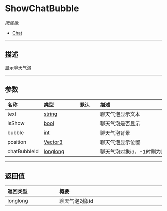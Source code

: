 # ShowChatBubble

*所属类*:
* [Chat](/Api/Classes/GamePlay/Chat.md)
------------------------------------------------------------------------------------------
## 描述

显示聊天气泡

------------------------------------------------------------------------------------------
## 参数

|<div style="width:100px">名称</div>|<div style="width:100px">类型</div>|<div style="width:50px">默认</div>|<div style="width:350px">描述</div>|
|:---|:---|:---|:---|
|text|[string](/Api/DataType/String.md)||聊天气泡显示文本|
|isShow|[bool](/Api/DataType/Bool.md)||聊天气泡是否显示|
|bubble|[int](/Api/DataType/Number.md)||聊天气泡背景|
|position|[Vector3](/Api/DataType/Vector3.md)||聊天气泡显示位置|
|chatBubbleId|[longlong](/Api/Enums/longlong.md)||聊天气泡对象id，-1时则为新建|

------------------------------------------------------------------------------------------
## 返回值

|<div style="width:150px">返回类型</div>|<div style="width:520px">概要</div>|
|:---|:---|
|[longlong](/Api/Enums/longlong.md)|聊天气泡对象id|
